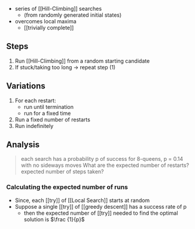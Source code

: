 - series of [[Hill-Climbing]] searches
	- (from randomly generated initial states)
- overcomes local maxima
	- [[trivially complete]]

## Steps
1. Run [[Hill-Climbing]] from a random starting candidate
2. If stuck/taking too long → repeat step (1)

## Variations
1. For each restart: 
	- run until termination 
	- run for a fixed time
2. Run a fixed number of restarts
3. Run indefinitely

## Analysis
> each search has a probability p of success
> 		for 8-queens, p = 0.14 with no sideways moves
> What are the expected number of restarts? expected number of steps taken?

### Calculating the expected number of runs
-  Since, each [[try]] of [[Local Search]] starts at random
- Suppose a single [[try]] of [[greedy descent]] has a success rate of p
	- then the expected number of [[try]] needed to find the optimal solution is $\frac {1}{p}$
